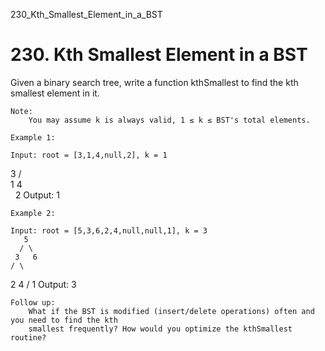 230_Kth_Smallest_Element_in_a_BST
# 230. Kth Smallest Element in a BST

Given a binary search tree, write a function kthSmallest to find the kth
        smallest element in it.

    Note: 
        You may assume k is always valid, 1 ≤ k ≤ BST's total elements.

    Example 1:

    Input: root = [3,1,4,null,2], k = 1
   3
  / \
 1   4
  \
   2
Output: 1

    Example 2:

    Input: root = [5,3,6,2,4,null,null,1], k = 3
       5
      / \
     3   6
    / \
   2   4
  /
 1
Output: 3

    Follow up:
        What if the BST is modified (insert/delete operations) often and you need to find the kth
        smallest frequently? How would you optimize the kthSmallest routine?